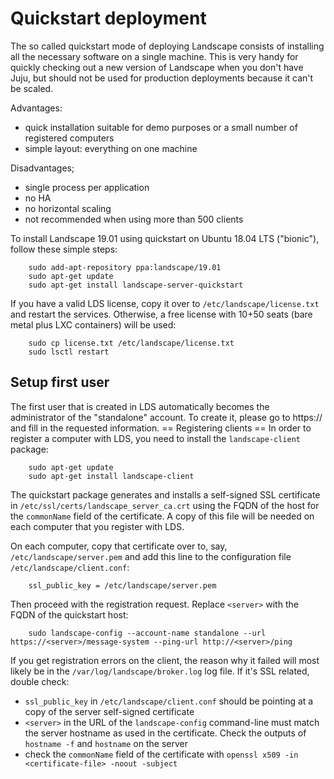 # Quickstart deployment
The so called quickstart mode of deploying Landscape consists of installing all the necessary software on a single machine. This is very handy for quickly checking out a new version of Landscape when you don't have Juju, but should not be used for production deployments because it can't be scaled.

Advantages:

 * quick installation suitable for demo purposes or a small number of registered computers
 * simple layout: everything on one machine

Disadvantages;

 * single process per application
 * no HA
 * no horizontal scaling
 * not recommended when using more than 500 clients

To install Landscape 19.01 using quickstart on Ubuntu 18.04 LTS ("bionic"), follow these simple steps:
```
    sudo add-apt-repository ppa:landscape/19.01
    sudo apt-get update
    sudo apt-get install landscape-server-quickstart
```
If you have a valid LDS license, copy it over to `/etc/landscape/license.txt` and restart the services. Otherwise, a free license with 10+50 seats (bare metal plus LXC containers) will be used:
```
    sudo cp license.txt /etc/landscape/license.txt
    sudo lsctl restart
```

## Setup first user
The first user that is created in LDS automatically becomes the administrator of the "standalone" account. To create it, please go to https://<servername> and fill in the requested information.
== Registering clients ==
In order to register a computer with LDS, you need to install the `landscape-client` package:
```
    sudo apt-get update
    sudo apt-get install landscape-client
```

The quickstart package generates and installs a self-signed SSL certificate in `/etc/ssl/certs/landscape_server_ca.crt` using the FQDN of the host for the `commonName` field of the certificate. A copy of this file will be needed on each computer that you register with LDS.

On each computer, copy that certificate over to, say, `/etc/landscape/server.pem` and add this line to the configuration file `/etc/landscape/client.conf`:
```
    ssl_public_key = /etc/landscape/server.pem
```
Then proceed with the registration request. Replace `<server>` with the FQDN of the quickstart host:
```
    sudo landscape-config --account-name standalone --url https://<server>/message-system --ping-url http://<server>/ping
```

If you get registration errors on the client, the reason why it failed will most likely be in the `/var/log/landscape/broker.log` log file. If it's SSL related, double check:

 * `ssl_public_key` in `/etc/landscape/client.conf` should be pointing at a copy of the server self-signed certificate
 * `<server>` in the URL of the `landscape-config` command-line must match the server hostname as used in the certificate. Check the outputs of `hostname -f` and `hostname` on the server
 * check the `commonName` field of the certificate with `openssl x509 -in <certificate-file> -noout -subject`

